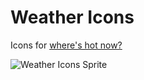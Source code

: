 # Weather Icons

  Icons for [where's hot now?](http://whereshotnow.com)

  ![Weather Icons Sprite](https://raw.github.com/tomkp/weather-icons/master/sprite.gif)

